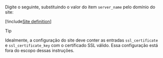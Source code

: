 ﻿Digite o seguinte, substituindo o valor do item `server_name` pelo domínio do site:

[!include[Site definition](../../../../../../includes/amplia-reg/linux/site-definition.md)]

> [!TIP]
> Idealmente, a configuração do site deve conter as entradas `ssl_certificate` e `ssl_certificate_key` com o certificado SSL válido. Essa configuração está fora do escopo dessas
> instruções.

